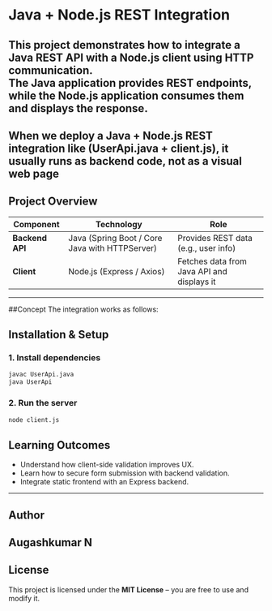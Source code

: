 # Java + Node.js REST Integration
This project demonstrates how to integrate a **Java REST API** with a **Node.js client** using HTTP communication.  
The Java application provides REST endpoints, while the Node.js application consumes them and displays the response.
---
## When we deploy a Java + Node.js REST integration like (UserApi.java + client.js), it usually runs as backend code, not as a visual web page

## Project Overview
| Component | Technology | Role |
|------------|-------------|------|
| **Backend API** | Java (Spring Boot / Core Java with HTTPServer) | Provides REST data (e.g., user info) |
| **Client** | Node.js (Express / Axios) | Fetches data from Java API and displays it |
---
##Concept
The integration works as follows:
## Installation & Setup
### 1. Install dependencies
```bash
javac UserApi.java
java UserApi
```
### 2. Run the server
```bash
node client.js
```

## Learning Outcomes
- Understand how client-side validation improves UX.  
- Learn how to secure form submission with backend validation.  
- Integrate static frontend with an Express backend.  

---
## Author
**Augashkumar N**  
---
## License
This project is licensed under the **MIT License** – you are free to use and modify it.

